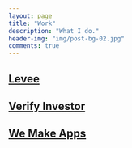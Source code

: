 ```yaml
---
layout: page
title: "Work"
description: "What I do."
header-img: "img/post-bg-02.jpg"
comments: true
---
```


<h2 class="section-heading"><a href="https://www.getlevee.com">Levee</a></h2>

<h2 class="section-heading"><a href="https://www.verifyinvestor.com">Verify Investor</a></h2>

<h2 class="section-heading"><a href="http://www.wemakeappsllc.com">We Make Apps</a></h2>



